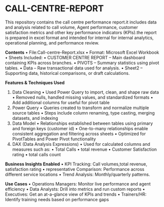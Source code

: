 # CALL-CENTRE-REPORT
This repository contains the call centre performance report.it includes data and analysis related to call volume, Agent performance, customer satisfaction metrics and other key performance indicators (KPIs).the report is prepared in excel format and intended for internal for internal analytics, operational planning, and performance review.

**Contents**
	•	File:Call-centre-Report.xlsx
	•	Format: Microsoft Excel Workbook
	•	Sheets Included:
	•	CUSTOMER CENTRE REPORT – Main dashboard containing KPIs across branches.
	•	PIVOTS – Summary statistics using pivot tables.
	•	Data – Raw transactional data used for analysis.
	•	Sheet2 – Supporting data, historical comparisons, or draft calculations.
 
**Features & Techniques Used**
1. Data Cleaning
	•	Used Power Query to import, clean, and shape raw data
	•	Removed nulls, handled missing values, and standardized formats
	•	Add additional columns for useful for pivot table 
2. Power Query
	•	Queries created to transform and normalize multiple source tables
	•	Steps include column renaming, type casting, merging datasets, and indexing
3. Data Model
	•	Relationships established between tables using primary and foreign keys (customer id)
	•	One-to-many relationships enable consistent aggregation and filtering across sheets
	•	Optimized for PivotTables and Power Pivot functionality
4. DAX (Data Analysis Expressions)
	•	Used for calculated columns and measures such as:
	•	Total Calls
	•	total revenue
	•	Customer Satisfaction rating
	•	total calls count

**Business Insights Enabled**
	•	KPI Tracking: Call volumes,total revenue, satisfaction rating
	•	representative Comparison: Performance across different service locations
	•	Trend Analysis: Monthly/quarterly patterns.

 **Use Cases**
	•	Operations Managers: Monitor live performance and agent efficiency
	•	Data Analysts: Drill into metrics and run custom reports
	•	Executives: Get an at-a-glance view of KPIs and trends
	•	Trainers/HR: Identify training needs based on performance gaps
